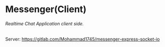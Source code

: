 # **Messenger(Client)**

###### Realtime Chat Application client side.

 Server: https://gitlab.com/Mohammad1745/messenger-express-socket-io